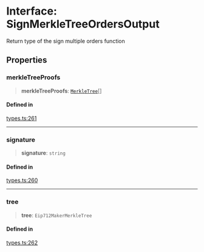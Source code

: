 # Interface: SignMerkleTreeOrdersOutput

Return type of the sign multiple orders function

## Properties

### merkleTreeProofs

> **merkleTreeProofs**: [`MerkleTree`](MerkleTree.md)[]

#### Defined in

[types.ts:261](https://github.com/hypercerts-org/marketplace-sdk/blob/5b36795934d26bddc05adc354c58feff6a0aa2e7/src/types.ts#L261)

***

### signature

> **signature**: `string`

#### Defined in

[types.ts:260](https://github.com/hypercerts-org/marketplace-sdk/blob/5b36795934d26bddc05adc354c58feff6a0aa2e7/src/types.ts#L260)

***

### tree

> **tree**: `Eip712MakerMerkleTree`

#### Defined in

[types.ts:262](https://github.com/hypercerts-org/marketplace-sdk/blob/5b36795934d26bddc05adc354c58feff6a0aa2e7/src/types.ts#L262)
